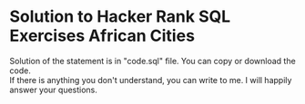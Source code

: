 # Solution to Hacker Rank SQL Exercises African Cities 

Solution of the statement is in "code.sql" file. You can copy or download the code.  
If there is anything you don't understand, you can write to me.
I will happily answer your questions.